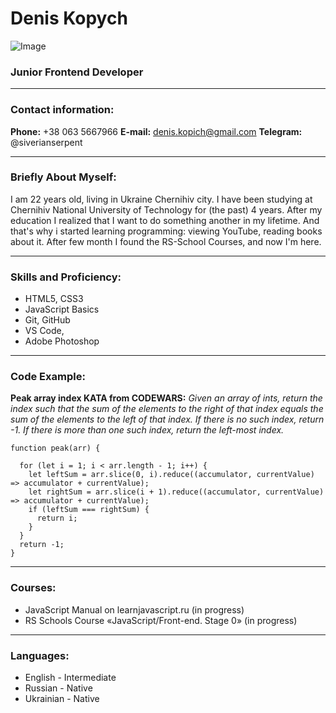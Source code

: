 # Denis Kopych 
![Image](https://ibb.co/LkmF3F5)

### Junior Frontend Developer
___

### Contact information:
**Phone:** +38 063 5667966
**E-mail:** denis.kopich@gmail.com
**Telegram:** @siverianserpent

___

### Briefly About Myself:
I am 22 years old, living in Ukraine Chernihiv city. I have been studying at Chernihiv National University of Technology for (the past) 4 years. After my education I realized that I want to do something another in my lifetime. And that's why i started learning programming: viewing YouTube, reading books about it. After few month I found the RS-School Courses, and now I'm here.

___
### Skills and Proficiency:
* HTML5, CSS3
* JavaScript Basics
* Git, GitHub
* VS Code, 
* Adobe Photoshop

___
### Code Example:
**Peak array index KATA from CODEWARS:** *Given an array of ints, return the index such that the sum of the elements to the right of that index equals the sum of the elements to the left of that index. If there is no such index, return -1. If there is more than one such index, return the left-most index.*
```
function peak(arr) {

  for (let i = 1; i < arr.length - 1; i++) {
    let leftSum = arr.slice(0, i).reduce((accumulator, currentValue) => accumulator + currentValue);
    let rightSum = arr.slice(i + 1).reduce((accumulator, currentValue) => accumulator + currentValue);
    if (leftSum === rightSum) {
      return i;
    }
  }
  return -1;
}
```

___
### Courses:
* JavaScript Manual on learnjavascript.ru (in progress)
* RS Schools Course «JavaScript/Front-end. Stage 0» (in progress)

___
### Languages:
* English - Intermediate
* Russian - Native
* Ukrainian - Native


